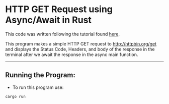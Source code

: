 # HTTP GET Request using Async/Await in Rust 

This code was written following the tutorial found [here](https://youtu.be/gADVfB37QVo?si=iL1uIGbGd3-G18LK).

This program makes a simple HTTP GET request to http://httpbin.org/get and displays the Status Code, Headers,
and body of the response in the terminal after we await the response in the async main function.

--- 

## Running the Program:
* To run this program use:
```bash
cargo run 
```
